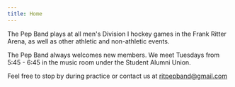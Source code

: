 ```yaml
---
title: Home
---
```


The Pep Band plays at all men's Division I hockey games in the Frank Ritter Arena, as well as other athletic and non-athletic events.

The Pep Band always welcomes new members.  We meet Tuesdays from 5:45 - 6:45 in
the music room under the Student Alumni Union.

Feel free to stop by during practice or contact us at [ritpepband@gmail.com](mailto:ritpepband@gmail.com)
